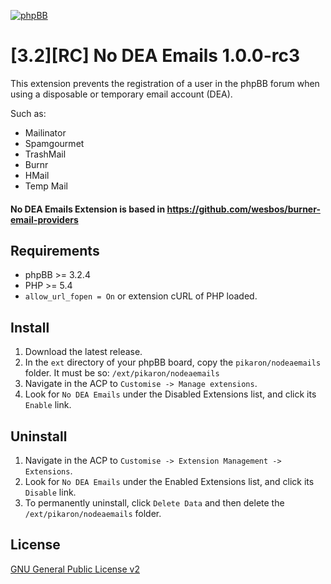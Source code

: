 [![phpBB](https://www.phpbb.com/theme/images/logos/blue/160x52.png)](http://www.phpbb.com)
# [3.2][RC] No DEA Emails 1.0.0-rc3
This extension prevents the registration of a user in the phpBB forum when using a disposable or temporary email account (DEA).

Such as:
   - Mailinator
   - Spamgourmet
   - TrashMail
   - Burnr
   - HMail
   - Temp Mail
    
#### No DEA Emails Extension is based in https://github.com/wesbos/burner-email-providers

## Requirements
* phpBB >= 3.2.4
* PHP >= 5.4
* `allow_url_fopen = On` or extension cURL of PHP loaded.

## Install
1. Download the latest release.
2. In the `ext` directory of your phpBB board, copy the `pikaron/nodeaemails` folder. It must be so: `/ext/pikaron/nodeaemails`
4. Navigate in the ACP to `Customise -> Manage extensions`.
5. Look for `No DEA Emails` under the Disabled Extensions list, and click its `Enable` link.

## Uninstall
1. Navigate in the ACP to `Customise -> Extension Management -> Extensions`.
2. Look for `No DEA Emails` under the Enabled Extensions list, and click its `Disable` link.
3. To permanently uninstall, click `Delete Data` and then delete the `/ext/pikaron/nodeaemails` folder.

## License
[GNU General Public License v2](http://opensource.org/licenses/GPL-2.0)

